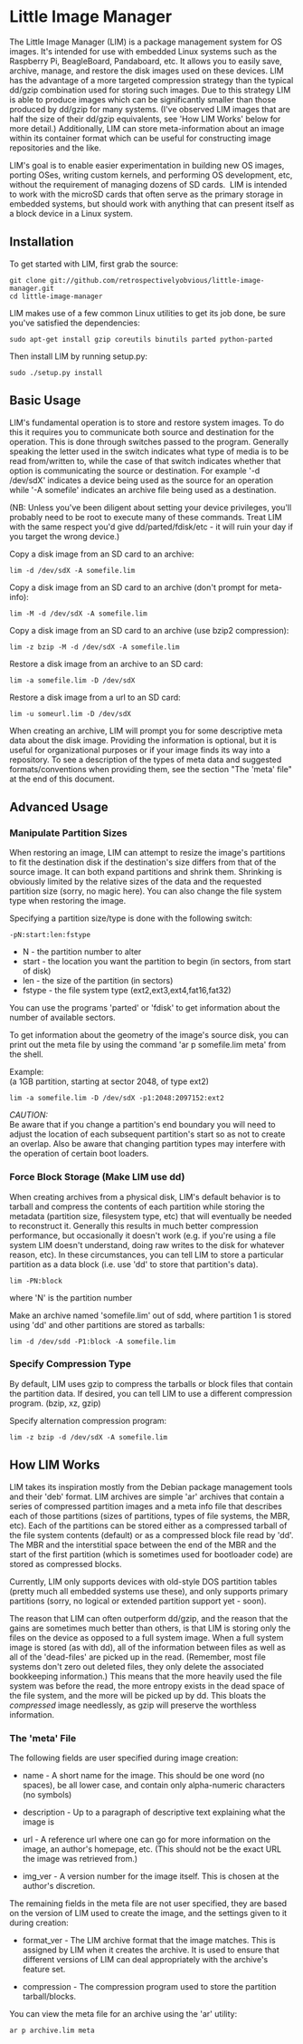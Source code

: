 # Little Image Manager
The Little Image Manager (LIM) is a package management system for OS images.
It's intended for use with embedded Linux systems such as the Raspberry Pi,
BeagleBoard, Pandaboard, etc. It allows you to easily save, archive, manage,
and restore the disk images used on these devices. LIM has the advantage of a
more targeted compression strategy than the typical dd/gzip combination used
for storing such images. Due to this strategy LIM is able to produce images
which can be significantly smaller than those produced by dd/gzip for many
systems. (I've observed LIM images that are half the size of their dd/gzip
equivalents, see 'How LIM Works' below for more detail.) Additionally, LIM can
store meta-information about an image within its container format which can be
useful for constructing image repositories and the like.

LIM's goal is to enable easier experimentation in building new OS images,
porting OSes, writing custom kernels, and performing OS development, etc,
without the requirement of managing dozens of SD cards.  LIM is intended to
work with the microSD cards that often serve as the primary storage in embedded
systems, but should work with anything that can present itself as a block
device in a Linux system.

## Installation
To get started with LIM, first grab the source:

    git clone git://github.com/retrospectivelyobvious/little-image-manager.git
    cd little-image-manager

LIM makes use of a few common Linux utilities to get its job done, be sure
you've satisfied the dependencies:

    sudo apt-get install gzip coreutils binutils parted python-parted

Then install LIM by running setup.py:

    sudo ./setup.py install

## Basic Usage
LIM's fundamental operation is to store and restore system images. To do this
it requires you to communicate both source and destination for the operation.
This is done through switches passed to the program.  Generally speaking the
letter used in the switch indicates what type of media is to be read
from/written to, while the case of that switch indicates whether that option
is communicating the source or destination. For example '-d /dev/sdX' indicates
a device being used as the source for an operation while '-A somefile'
indicates an archive file being used as a destination.

(NB: Unless you've been diligent about setting your device privileges, you'll
probably need to be root to execute many of these commands. Treat LIM with the
same respect you'd give dd/parted/fdisk/etc - it will ruin your day if you
target the wrong device.)

Copy a disk image from an SD card to an archive:

    lim -d /dev/sdX -A somefile.lim

Copy a disk image from an SD card to an archive (don't prompt for meta-info):

    lim -M -d /dev/sdX -A somefile.lim

Copy a disk image from an SD card to an archive (use bzip2 compression):

    lim -z bzip -M -d /dev/sdX -A somefile.lim

Restore a disk image from an archive to an SD card:

    lim -a somefile.lim -D /dev/sdX

Restore a disk image from a url to an SD card:

    lim -u someurl.lim -D /dev/sdX

When creating an archive, LIM will prompt you for some descriptive meta data
about the disk image. Providing the information is optional, but it is useful
for organizational purposes or if your image finds its way into a repository.
To see a description of the types of meta data and suggested
formats/conventions when providing them, see the section "The 'meta' file" at
the end of this document.

## Advanced Usage
### Manipulate Partition Sizes
When restoring an image, LIM can attempt to resize the image's partitions to
fit the destination disk if the destination's size differs from that of the
source image. It can both expand partitions and shrink them. Shrinking is
obviously limited by the relative sizes of the data and the requested partition
size (sorry, no magic here). You can also change the file system type when
restoring the image.

Specifying a partition size/type is done with the following switch:

    -pN:start:len:fstype

* N - the partition number to alter
* start - the location you want the partition to begin (in sectors, from
        start of disk)
* len - the size of the partition (in sectors)
* fstype - the file system type (ext2,ext3,ext4,fat16,fat32)

You can use the programs 'parted' or 'fdisk' to get information about the
number of available sectors.

To get information about the geometry of the image's source disk, you can print
out the meta file by using the command 'ar p somefile.lim meta' from the shell.

Example:  
(a 1GB partition, starting at sector 2048, of type ext2)

    lim -a somefile.lim -D /dev/sdX -p1:2048:2097152:ext2


*CAUTION:*  
Be aware that if you change a partition's end boundary you will need to adjust
the location of each subsequent partition's start so as not to create an
overlap. Also be aware that changing partition types may interfere with the
operation of certain boot loaders.

### Force Block Storage (Make LIM use dd)
When creating archives from a physical disk, LIM's default behavior is to
tarball and compress the contents of each partition while storing the metadata
(partition size, filesystem type, etc) that will eventually be needed to
reconstruct it. Generally this results in much better compression performance,
but occasionally it doesn't work (e.g. if you're using a file system LIM
doesn't understand, doing raw writes to the disk for whatever reason, etc). In
these circumstances, you can tell LIM to store a particular partition as a data
block (i.e. use 'dd' to store that partition's data).

    lim -PN:block

where 'N' is the partition number

Make an archive named 'somefile.lim' out of sdd, where partition 1 is
stored using 'dd' and other partitions are stored as tarballs:

    lim -d /dev/sdd -P1:block -A somefile.lim

### Specify Compression Type
By default, LIM uses gzip to compress the tarballs or block files that contain
the partition data. If desired, you can tell LIM to use a different compression
program. (bzip, xz, gzip)

Specify alternation compression program:

    lim -z bzip -d /dev/sdX -A somefile.lim

## How LIM Works

LIM takes its inspiration mostly from the Debian package management tools and
their 'deb' format. LIM archives are simple 'ar' archives that contain a
series of compressed partition images and a meta info file that describes each
of those partitions (sizes of partitions, types of file systems, the MBR, etc).
Each of the partitions can be stored either as a compressed tarball of the file
system contents (default) or as a compressed block file read by 'dd'. The MBR
and the interstitial space between the end of the MBR and the start of the
first partition (which is sometimes used for bootloader code) are stored
as compressed blocks.

Currently, LIM only supports devices with old-style DOS partition tables
(pretty much all embedded systems use these), and only supports primary
partitions (sorry, no logical or extended partition support yet - soon).

The reason that LIM can often outperform dd/gzip, and the reason that the gains
are sometimes much better than others, is that LIM is storing only the files on
the device as opposed to a full system image. When a full system image is
stored (as with dd), all of the information between files as well as all of the
'dead-files' are picked up in the read. (Remember, most file systems don't zero
out deleted files, they only delete the associated bookkeeping information.)
This means that the more heavily used the file system was before the read, the
more entropy exists in the dead space of the file system, and the more will be
picked up by dd. This bloats the _compressed_ image needlessly, as gzip will
preserve the worthless information.

### The 'meta' File

The following fields are user specified during image creation:

* name - A short name for the image. This should be one word (no spaces), be all
       lower case, and contain only alpha-numeric characters (no symbols)

* description - Up to a paragraph of descriptive text explaining what the image is

* url - A reference url where one can go for more information on the image, an
      author's homepage, etc. (This should not be the exact URL the image was
      retrieved from.)

* img_ver - A version number for the image itself. This is chosen at the author's
          discretion.

The remaining fields in the meta file are not user specified, they are based on
the version of LIM used to create the image, and the settings given to it
during creation:

* format_ver - The LIM archive format that the image matches. This is assigned by
             LIM when it creates the archive. It is used to ensure that
             different versions of LIM can deal appropriately with the
             archive's feature set.

* compression - The compression program used to store the partition
              tarball/blocks.

You can view the meta file for an archive using the 'ar' utility:

    ar p archive.lim meta
